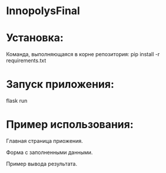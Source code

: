 # InnopolysFinal

# Установка:

Команда, выполняющаяся в корне репозитория: pip install -r requirements.txt

# Запуск приложения:

flask run

# Пример использования:

Главная страница приожения.


Форма с заполненными данными.


Пример вывода результата.
